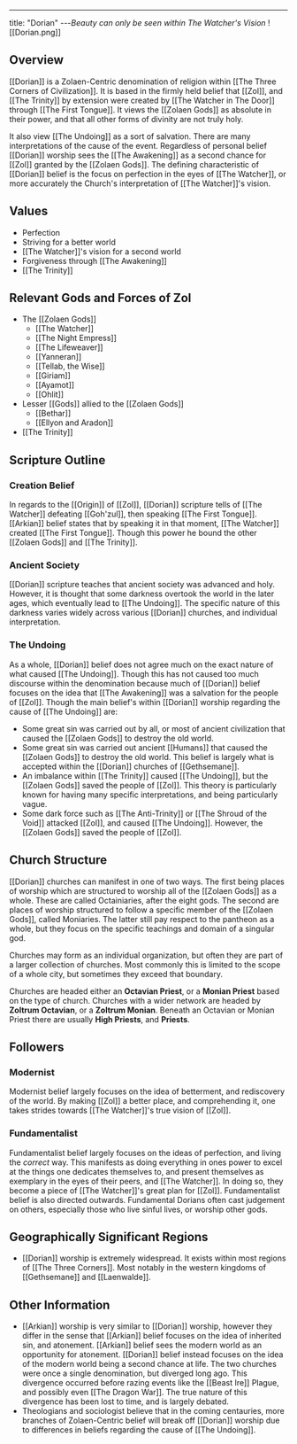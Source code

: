 ---
title: "Dorian"
---*Beauty can only be seen within The Watcher's Vision*
![[Dorian.png]]

## Overview
[[Dorian]] is a Zolaen-Centric denomination of religion within [[The Three Corners of Civilization]]. It is based in the firmly held belief that [[Zol]], and [[The Trinity]] by extension were created by [[The Watcher in The Door]] through [[The First Tongue]]. It views the [[Zolaen Gods]] as absolute in their power, and that all other forms of divinity are not truly holy.

It also view [[The Undoing]] as a sort of salvation. There are many interpretations of the cause of the event. Regardless of personal belief [[Dorian]] worship sees the [[The Awakening]] as a second chance for [[Zol]] granted by the [[Zolaen Gods]]. The defining characteristic of [[Dorian]] belief is the focus on perfection in the eyes of [[The Watcher]], or more accurately the Church's interpretation of [[The Watcher]]'s vision.

## Values
- Perfection
- Striving for a better world
- [[The Watcher]]'s vision for a second world
- Forgiveness through [[The Awakening]]
- [[The Trinity]]

## Relevant Gods and Forces of Zol
-  The [[Zolaen Gods]]
	- [[The Watcher]]
	- [[The Night Empress]]
	- [[The Lifeweaver]]
	- [[Yanneran]]
	- [[Tellab, the Wise]]
	- [[Giriam]]
	- [[Ayamot]]
	- [[Ohlit]]
- Lesser [[Gods]] allied to the [[Zolaen Gods]]
	- [[Bethar]]
	- [[Ellyon and Aradon]]
- [[The Trinity]]


## Scripture Outline
### Creation Belief
In regards to the [[Origin]] of [[Zol]], [[Dorian]] scripture tells of [[The Watcher]] defeating [[Goh'zul]], then speaking [[The First Tongue]]. [[Arkian]] belief states that by speaking it in that moment, [[The Watcher]] created [[The First Tongue]]. Though this power he bound the other [[Zolaen Gods]] and [[The Trinity]].

### Ancient Society
[[Dorian]] scripture teaches that ancient society was advanced and holy. However, it is thought that some darkness overtook the world in the later ages, which eventually lead to [[The Undoing]]. The specific nature of this darkness varies widely across various [[Dorian]] churches, and individual interpretation.

### The Undoing
As a whole, [[Dorian]] belief does not agree much on the exact nature of what caused [[The Undoing]]. Though this has not caused too much discourse within the denomination because much of [[Dorian]] belief focuses on the idea that [[The Awakening]] was a salvation for the people of [[Zol]]. Though the main belief's within [[Dorian]] worship regarding the cause of [[The Undoing]] are:
- Some great sin was carried out by all, or most of ancient civilization that caused the [[Zolaen Gods]] to destroy the old world.
- Some great sin was carried out ancient [[Humans]] that caused the [[Zolaen Gods]] to destroy the old world. This belief is largely what is accepted within the [[Dorian]] churches of [[Gethsemane]].
- An imbalance within [[The Trinity]] caused [[The Undoing]], but the [[Zolaen Gods]] saved the people of [[Zol]]. This theory is particularly known for having many specific interpretations, and being particularly vague.
- Some dark force such as [[The Anti-Trinity]] or [[The Shroud of the Void]] attacked [[Zol]], and caused [[The Undoing]]. However, the [[Zolaen Gods]] saved the people of [[Zol]].

## Church Structure
[[Dorian]] churches can manifest in one of two ways. The first being places of worship which are structured to worship all of the [[Zolaen Gods]] as a whole. These are called Octainiaries, after the eight gods. The second are places of worship structured to follow a specific member of the [[Zolaen Gods]], called Moniaries. The latter still pay respect to the pantheon as a whole, but they focus on the specific teachings and domain of a singular god.

Churches may form as an individual organization, but often they are part of a larger collection of churches. Most commonly this is limited to the scope of a whole city, but sometimes they exceed that boundary.

Churches are headed either an **Octavian Priest**, or a **Monian Priest** based on the type of church. Churches with a wider network are headed by **Zoltrum Octavian**, or a **Zoltrum Monian**. Beneath an Octavian or Monian Priest there are usually **High Priests**, and **Priests**.

## Followers
### Modernist
Modernist belief largely focuses on the idea of betterment, and rediscovery of the world. By making [[Zol]] a better place, and comprehending it, one takes strides towards [[The Watcher]]'s true vision of [[Zol]].

### Fundamentalist
Fundamentalist belief largely focuses on the ideas of perfection, and living the *correct* way. This manifests as doing everything in ones power to excel at the things one dedicates themselves to, and present themselves as exemplary in the eyes of their peers, and [[The Watcher]]. In doing so, they become a piece of [[The Watcher]]'s great plan for [[Zol]]. Fundamentalist belief is also directed outwards. Fundamental Dorians often cast judgement on others, especially those who live sinful lives, or worship other gods.

## Geographically Significant Regions
- [[Dorian]] worship is extremely widespread. It exists within most regions of [[The Three Corners]]. Most notably in the western kingdoms of [[Gethsemane]] and [[Laenwalde]].

## Other Information
-  [[Arkian]] worship is very similar to [[Dorian]] worship, however they differ in the sense that [[Arkian]] belief focuses on the idea of inherited sin, and atonement. [[Arkian]] belief sees the modern world as an opportunity for atonement. [[Dorian]] belief instead focuses on the idea of the modern world being a second chance at life. The two churches were once a single denomination, but diverged long ago. This divergence occurred before razing events like the [[Beast Ire]] Plague, and possibly even [[The Dragon War]]. The true nature of this divergence has been lost to time, and is largely debated.
- Theologians and sociologist believe that in the coming centauries, more branches of Zolaen-Centric belief will break off [[Dorian]] worship due to differences in beliefs regarding the cause of [[The Undoing]].